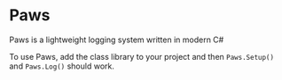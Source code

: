# Paws
Paws is a lightweight logging system written in modern C#

To use Paws, add the class library to your project and then `Paws.Setup()` and `Paws.Log()` should work.